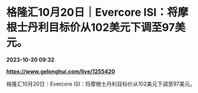 # 格隆汇10月20日｜Evercore ISI：将摩根士丹利目标价从102美元下调至97美元。

**2023-10-20 09:32**

**https://www.gelonghui.com/live/1255420**

格隆汇10月20日｜Evercore ISI：将摩根士丹利目标价从102美元下调至97美元。